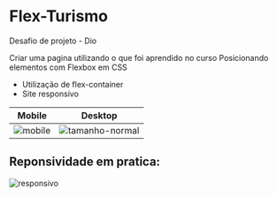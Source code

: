 # Flex-Turismo

Desafio de projeto - Dio

Criar uma pagina utilizando o que foi aprendido no curso Posicionando elementos com Flexbox em CSS

- Utilização de flex-container
- Site responsivo


|Mobile                                 |     Desktop |
:------------------------------------:|:--------------------------:
![mobile](https://user-images.githubusercontent.com/60633445/178036565-132fdc22-d7db-4c0d-965e-fbd40978351e.gif) | ![tamanho-normal](https://user-images.githubusercontent.com/60633445/178037282-4cf7c0f6-edff-4a5c-9102-cc25984c9276.gif)


## Reponsividade em pratica:
![responsivo](https://user-images.githubusercontent.com/60633445/178037829-181089f2-a65d-480e-a1d1-fe0cc445546c.gif)

